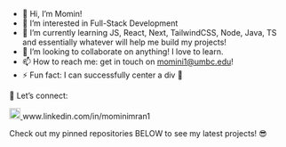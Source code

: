 - 👋 Hi, I’m Momin!
- 👀 I’m interested in Full-Stack Development 
- 🌱 I’m currently learning JS, React, Next, TailwindCSS, Node, Java, TS and essentially whatever will help me build my projects!
- 💞️ I’m looking to collaborate on anything! I love to learn.
- 📫 How to reach me: get in touch on momini1@umbc.edu!
- ⚡ Fun fact: I can successfully center a div 👀 

🔗 Let’s connect: 

 <a href="www.linkedin.com/in/mominimran1">
<img src="https://upload.wikimedia.org/wikipedia/commons/c/ca/LinkedIn_logo_initials.png" alt="Linkedin" width="20" height="20" >
</a>
 www.linkedin.com/in/mominimran1



Check out my pinned repositories BELOW to see my latest projects! 😎

<!---
momin-Imran/momin-Imran is a ✨ special ✨ repository because its `README.md` (this file) appears on your GitHub profile.
You can click the Preview link to take a look at your changes.
--->
